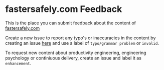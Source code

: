 # fastersafely.com Feedback

This is the place you can submit feedback about the content of [fastersafely.com](https://fastersafely.com)

Create a new issue to report any typo's or inaccuracies in the content by creating an issue [here](https://github.com/automoto/faster-safely-feedback/issues/new) and use a label of `typo/grammar problem` or `invalid`.

To request new content about productivity engineering, engineering psychology or continiuous delivery, create an issue and label it as `enhancement`. 
